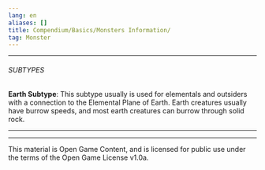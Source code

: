 ```yaml
---
lang: en
aliases: []
title: Compendium/Basics/Monsters Information/
tag: Monster
---
```



---

###### SUBTYPES


**Earth Subtype**: This subtype usually is used for elementals and outsiders with a connection to the Elemental Plane of Earth. Earth creatures usually have burrow speeds, and most earth creatures can burrow through solid rock.



---

---

This material is Open Game Content, and is licensed for public use under
the terms of the Open Game License v1.0a.
